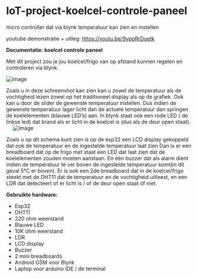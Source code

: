 # IoT-project-koelcel-controle-paneel
micro controller dat via blynk temperatuur kan zien en instellen


youtube demonstratie + uitleg: https://youtu.be/9vppRrDuetk 

**Documentatie: koelcel controle paneel**

Met dit project zou je jou koelcel/frigo van op afstand kunnen regelen en controleren via blynk.
 
![image](https://github.com/user-attachments/assets/f9a07830-153b-4570-bec3-f95a1d8b816f)

Zoals u in deze schreenshot kan zien kan u zowel de temperatuur als de vochtigheid lezen zowel op het traditioneel display als op de grafiek.
Ook kan u door de slider de  gewenste temperatuur instellen. Dus indien de gewenste temperatuur lager licht dan de actuele temperatuur dan springen de koelelementen (blauwe LED’s) aan.  In blynk staat ook een rode LED ( de linkse led) dat brand als er licht in de koelcel is (dus als de deur open staat).
 
 ![image](https://github.com/user-attachments/assets/11e98baa-880d-4726-bbe8-952866d9c21a)


Zoals u op dit schema kunt zien is op de esp32 een LCD display gekoppeld dat ook de temperatuur en de ingestelde temperatuur laat zien
Dan is er een breadboard dat op de frigo met staat een LED dat laat zien dat de koelelementen zouden moeten aanstaan. En één buzzer dat als alarm dient indien de temperatuur te ver boven de ingestelde temperatuur komt(in dit geval 5°C er boven).
Er is ook een 2de breadboard dat in de koelcel/frigo steekt met de DHT11 dat de temperatuur en de vochtigheid uitleest, en een LDR dat detecteert of er licht is / of de deur open staat of niet. 

**Gebruikte hardware:**
-	Esp32
-	DHT11
-	220 ohm weerstand
-	Blauwe LED
-	10K ohm weerstand
-	LDR
-	LCD display
-	Buzzer
-	2 mini breadboards 
-	Android GSM voor Blynk
-	Laptop voor arduino IDE / de terminal

  






